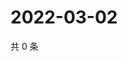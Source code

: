 # 2022-03-02

共 0 条

<!-- BEGIN WEIBO -->
<!-- 最后更新时间 Wed Mar 02 2022 16:05:55 GMT+0800 (China Standard Time) -->

<!-- END WEIBO -->
